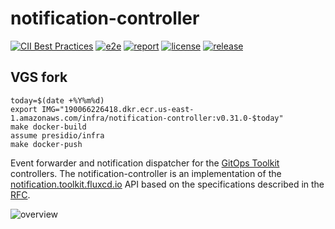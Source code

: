 # notification-controller

[![CII Best Practices](https://bestpractices.coreinfrastructure.org/projects/4791/badge)](https://bestpractices.coreinfrastructure.org/projects/4791)
[![e2e](https://github.com/fluxcd/notification-controller/workflows/e2e/badge.svg)](https://github.com/fluxcd/notification-controller/actions)
[![report](https://goreportcard.com/badge/github.com/fluxcd/notification-controller)](https://goreportcard.com/report/github.com/fluxcd/notification-controller)
[![license](https://img.shields.io/github/license/fluxcd/notification-controller.svg)](https://github.com/fluxcd/notification-controller/blob/main/LICENSE)
[![release](https://img.shields.io/github/release/fluxcd/notification-controller/all.svg)](https://github.com/fluxcd/notification-controller/releases)

## VGS fork

```
today=$(date +%Y%m%d)
export IMG="190066226418.dkr.ecr.us-east-1.amazonaws.com/infra/notification-controller:v0.31.0-$today" 
make docker-build
assume presidio/infra
make docker-push
```

Event forwarder and notification dispatcher for the [GitOps Toolkit](https://fluxcd.io/flux/components/) controllers.
The notification-controller is an implementation of the [notification.toolkit.fluxcd.io](docs/spec/v1beta3/README.md)
API based on the specifications described in the [RFC](docs/spec/README.md).

![overview](docs/diagrams/notification-controller-overview.png)
